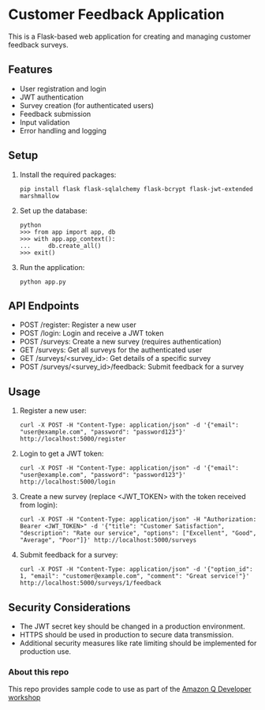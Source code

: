 # Customer Feedback Application

This is a Flask-based web application for creating and managing customer feedback surveys.

## Features

- User registration and login
- JWT authentication
- Survey creation (for authenticated users)
- Feedback submission
- Input validation
- Error handling and logging

## Setup

1. Install the required packages:
   ```
   pip install flask flask-sqlalchemy flask-bcrypt flask-jwt-extended marshmallow
   ```

2. Set up the database:
   ```
   python
   >>> from app import app, db
   >>> with app.app_context():
   ...     db.create_all()
   >>> exit()
   ```

3. Run the application:
   ```
   python app.py
   ```

## API Endpoints

- POST /register: Register a new user
- POST /login: Login and receive a JWT token
- POST /surveys: Create a new survey (requires authentication)
- GET /surveys: Get all surveys for the authenticated user
- GET /surveys/<survey_id>: Get details of a specific survey
- POST /surveys/<survey_id>/feedback: Submit feedback for a survey

## Usage

1. Register a new user:
   ```
   curl -X POST -H "Content-Type: application/json" -d '{"email": "user@example.com", "password": "password123"}' http://localhost:5000/register
   ```

2. Login to get a JWT token:
   ```
   curl -X POST -H "Content-Type: application/json" -d '{"email": "user@example.com", "password": "password123"}' http://localhost:5000/login
   ```

3. Create a new survey (replace <JWT_TOKEN> with the token received from login):
   ```
   curl -X POST -H "Content-Type: application/json" -H "Authorization: Bearer <JWT_TOKEN>" -d '{"title": "Customer Satisfaction", "description": "Rate our service", "options": ["Excellent", "Good", "Average", "Poor"]}' http://localhost:5000/surveys
   ```

4. Submit feedback for a survey:
   ```
   curl -X POST -H "Content-Type: application/json" -d '{"option_id": 1, "email": "customer@example.com", "comment": "Great service!"}' http://localhost:5000/surveys/1/feedback
   ```

## Security Considerations

- The JWT secret key should be changed in a production environment.
- HTTPS should be used in production to secure data transmission.
- Additional security measures like rate limiting should be implemented for production use.

### About this repo

This repo provides sample code to use as part of the [Amazon Q Developer workshop]()